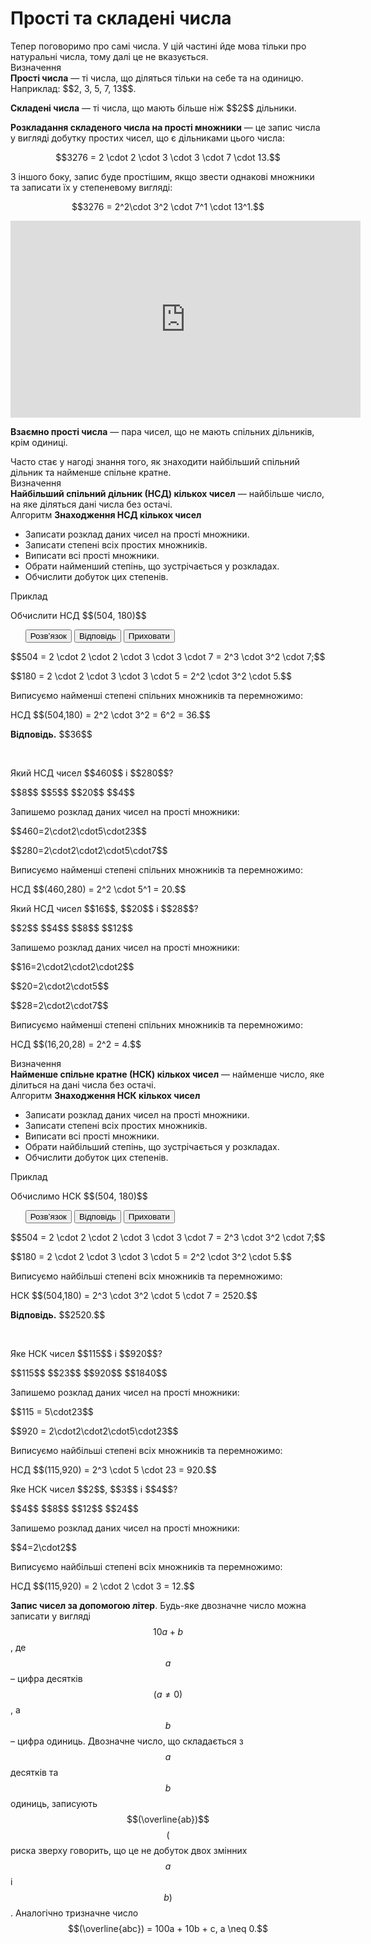 # Простi та складенi числа

<div class="space">Тепер поговоримо про самi числа. У цiй частинi йде мова тiльки про натуральнi числа, тому далi це не вказується.</div>

<div class="space">
<div class="eoz-wrap">
<span class="eoz">Визначення</span>
<div class="eoz-text">
<b>Простi числа</b> — тi числа, що дiляться тiльки на себе та на одиницю. Наприклад: $$2, 3, 5, 7, 13$$.
<p><b>Складенi числа</b> — тi числа, що мають бiльше нiж $$2$$ дiльники.</p>
</div>
</div>
</div>

<div class="space"><b>Розкладання складеного числа на простi множники</b> — це запис числа у виглядi добутку простих чисел, що є дiльниками цього числа:</div>

<p align="center">$$3276 = 2 \cdot 2 \cdot 3 \cdot 3 \cdot 7 \cdot 13.$$</p>

<div class="space">З iншого боку, запис буде простiшим, якщо звести однаковi множники та записати їх у степеневому виглядi:</div>

<p align="center">$$3276 = 2^2\cdot 3^2 \cdot 7^1 \cdot 13^1.$$</p>

<div class="fluidMedia">
<iframe align="center" width="560" height="315" src="https://www.youtube.com/embed/yX_KP2JlFg4" frameborder="0" allowfullscreen></iframe>
</div>
<div class="popup">
</div>

<div class="space"></div>

<b>Взаємно простi числа</b> — пара чисел, що не мають спiльних дiльникiв, крiм одиницi.

<div class="space">Часто стає у нагодi знання того, як знаходити найбiльший спiльний дiльник та найменше спiльне кратне.</div>

<div class="space">
<div class="eoz-wrap">
<span class="eoz">Визначення</span>
<div class="eoz-text">
<b>Найбiльший спiльний дiльник (НСД) кiлькох чисел</b> — найбiльше число, на яке дiляться данi числа без остачi.
</div>
</div>
</div>

<div class="space">
<div class="alg-wrap">
<span class="alg">Алгоритм</span> <b>Знаходження НСД кiлькох чисел</b>
<div class="alg-text">
<ul>
<li>Записати розклад даних чисел на простi множники.</li>
<li>Записати степенi всiх простих множникiв.</li>
<li>Виписати всi простi множники.</li>
<li>Обрати найменший степiнь, що зустрiчається у розкладах.</li>
<li>Обчислити добуток цих степенiв.</li>
</ul>
</div>
</div>
</div>


<div class="space">
<div class="task-wrap">
<span class="task">Приклад</span>
<div class="task-text">

<p>Обчислити НСД $$(504, 180)$$</p>

<p>
<ul class="nav-tab" id="mytab">
<button class="btn" data-target="#decision" data-toggle="pill">Розв’язок</button>
<button class="btn" data-target="#answer" data-toggle="pill">Вiдповiдь</button>
<button class="btn" data-target="#hide" data-toggle="pill">Приховати</button>
</ul>

<div id="mytab" class="tab-content">
  <div class="tab-pane" id="decision">
    <p>$$504 = 2 \cdot 2 \cdot 2 \cdot 3 \cdot 3 \cdot 7 = 2^3 \cdot 3^2 \cdot 7;$$</p>
    <p>$$180 = 2 \cdot 2 \cdot 3 \cdot 3 \cdot 5 = 2^2 \cdot 3^2 \cdot 5.$$</p>
    <p>Виписуємо найменшi степенi спiльних множникiв та перемножимо:</p>
    <p>НСД $$(504,180) = 2^2 \cdot 3^2 = 6^2 = 36.$$</p>
  </div>
  <div class="tab-pane" id="answer"><p><b>Вiдповiдь.</b> $$36$$</p></div>
  <div class="tab-pane" id="hide"></div>
</div>
</p>
</div>
</div>
</div>


<br>


<quiz correctLabel="correct" incorrectLabel="incorrect" checkLabel="check">
    <question text="">
        <p>Який НСД чисел $$460$$ і $$280$$?</p>
        <answer> $$8$$</answer>
        <answer> $$5$$</answer>
        <answer correct> $$20$$</answer>
        <answer> $$4$$</answer>
    <explanation>
    <p>Запишемо розклад даних чисел на простi множники:</p>
    <p>$$460=2\cdot2\cdot5\cdot23$$</p>
    <p>$$280=2\cdot2\cdot2\cdot5\cdot7$$</p>
    <p>Виписуємо найменшi степенi спiльних множникiв та перемножимо:</p>
    <p>НСД $$(460,280) = 2^2 \cdot 5^1 = 20.$$</p>
    </explanation>
    </question>
     <question text="">
        <p>Який НСД чисел $$16$$, $$20$$ і $$28$$?</p>
        <answer> $$2$$</answer>
        <answer correct> $$4$$</answer>
        <answer> $$8$$</answer>
        <answer> $$12$$</answer>
    <explanation>
    <p>Запишемо розклад даних чисел на простi множники:</p>
    <p>$$16=2\cdot2\cdot2\cdot2$$</p>
    <p>$$20=2\cdot2\cdot5$$</p>
    <p>$$28=2\cdot2\cdot7$$</p>
    <p>Виписуємо найменшi степенi спiльних множникiв та перемножимо:</p>
    <p>НСД $$(16,20,28) = 2^2 = 4.$$</p>
    </explanation>
        </question>
</quiz>

<div class="space">
<div class="eoz-wrap">
<span class="eoz">Визначення</span>
<div class="eoz-text">
<b>Найменше спiльне кратне (НСК) кiлькох чисел</b> — найменше число, яке дiлиться на данi числа без остачi.
</div>
</div>
</div>

<div class="space">
<div class="alg-wrap">
<span class="alg">Алгоритм</span> <b>Знаходження НСК кiлькох чисел</b>
<div class="alg-text">
<ul>
<li>Записати розклад даних чисел на простi множники.</li>
<li>Записати степенi всiх простих множникiв.</li>
<li>Виписати всi простi множники.</li>
<li>Обрати найбiльший степiнь, що зустрiчається у розкладах.</li>
<li>Обчислити добуток цих степенiв.</li>
</ul>
</div>
</div>
</div>


<div class="space">
<div class="task-wrap">
<span class="task">Приклад</span>
<div class="task-text">

<p>Обчислимо НСК $$(504, 180)$$</p>

<p>
<ul class="nav-tab" id="pr1">
<button class="btn" data-target="#decision1" data-toggle="tab">Розв’язок</button>
<button class="btn" data-target="#answer1" data-toggle="tab">Вiдповiдь</button>
<button class="btn" data-target="#hide1" data-toggle="tab">Приховати</button>
</ul>

<div id="pr1" class="tab-content">
  <div class="tab-pane" id="decision1">
<p>$$504 = 2 \cdot 2 \cdot 2 \cdot 3 \cdot 3 \cdot 7 = 2^3 \cdot 3^2 \cdot 7;$$</p>
<p>$$180 = 2 \cdot 2 \cdot 3 \cdot 3 \cdot 5 = 2^2 \cdot 3^2 \cdot 5.$$</p>
<p>Виписуємо найбiльшi степенi всiх множникiв та перемножимо:</p>
<p>НСК $$(504,180) = 2^3 \cdot 3^2 \cdot 5 \cdot 7 = 2520.$$</p>
  </div>
  <div class="tab-pane" id="answer1"><p><b>Вiдповiдь.</b> $$2520.$$</p></div>
  <div class="tab-pane" id="hide1"></div>
</div>
</p>

</div>
</div>
</div>

<br>


<quiz correctLabel="correct" incorrectLabel="incorrect" checkLabel="check">
    <question text="">
        <p>Яке НСК чисел $$115$$ і $$920$$?</p>
        <answer>$$115$$</answer>
        <answer>$$23$$</answer>
        <answer correct>$$920$$</answer>
        <answer>$$1840$$</answer>
    <explanation>
    <p>Запишемо розклад даних чисел на простi множники:</p>
    <p>$$115 = 5\cdot23$$</p>
    <p>$$920 = 2\cdot2\cdot2\cdot5\cdot23$$</p>
    <p>Виписуємо найбiльшi степенi всiх множникiв та перемножимо:</p>
    <p>НСД $$(115,920) = 2^3 \cdot 5 \cdot 23 = 920.$$</p>
    </explanation>
        </question>
    <question text="">
    <p>Яке НСК чисел $$2$$, $$3$$ і $$4$$?</p>
        <answer>$$4$$</answer>
        <answer>$$8$$</answer>
        <answer correct>$$12$$</answer>
        <answer>$$24$$</answer>
    <explanation>
    <p>Запишемо розклад даних чисел на простi множники:</p>
    <p>$$4=2\cdot2$$</p>
    <p>Виписуємо найбiльшi степенi всiх множникiв та перемножимо:</p>
    <p>НСД $$(115,920) = 2 \cdot 2 \cdot 3 = 12.$$</p>
    </explanation>
        </question>
</quiz>

**Запис чисел за допомогою лiтер**. Будь-яке двозначне число можна записати у виглядi $$10a + b$$, де $$a$$ – цифра десяткiв $$(a\neq0)$$, а $$b$$ – цифра одиниць. Двозначне число, що складається з $$a$$ десяткiв та $$b$$ одиниць, записують $$(\overline{ab})$$ $$($$риска зверху говорить, що це не добуток двох змiнних $$a$$ i $$b)$$. Аналогiчно тризначне число $$(\overline{abc}) = 100a + 10b + c, a \neq 0.$$
